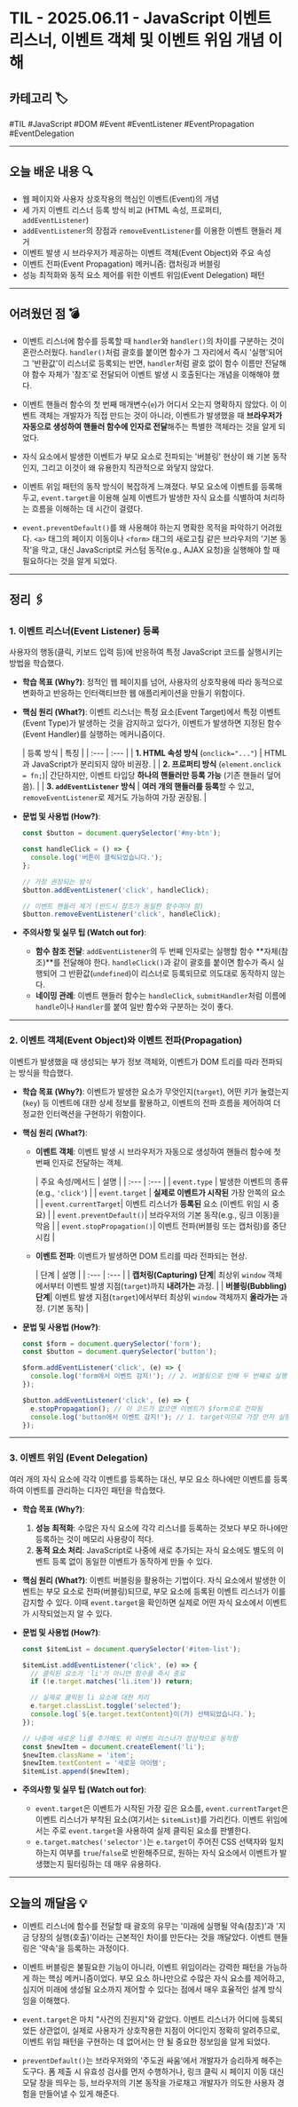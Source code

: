 # TIL - 2025.06.11 - JavaScript 이벤트 리스너, 이벤트 객체 및 이벤트 위임 개념 이해

## 카테고리 🏷️

#TIL #JavaScript #DOM #Event #EventListener #EventPropagation #EventDelegation

---

## 오늘 배운 내용 🔍

- 웹 페이지와 사용자 상호작용의 핵심인 이벤트(Event)의 개념
- 세 가지 이벤트 리스너 등록 방식 비교 (HTML 속성, 프로퍼티, `addEventListener`)
- `addEventListener`의 장점과 `removeEventListener`를 이용한 이벤트 핸들러 제거
- 이벤트 발생 시 브라우저가 제공하는 이벤트 객체(Event Object)와 주요 속성
- 이벤트 전파(Event Propagation) 메커니즘: 캡처링과 버블링
- 성능 최적화와 동적 요소 제어를 위한 이벤트 위임(Event Delegation) 패턴

---

## 어려웠던 점 💣

* 이벤트 리스너에 함수를 등록할 때 `handler`와 `handler()`의 차이를 구분하는 것이 혼란스러웠다. `handler()`처럼 괄호를 붙이면 함수가 그 자리에서 즉시 '실행'되어 그 '반환값'이
  리스너로 등록되는 반면, `handler`처럼 괄호 없이 함수 이름만 전달해야 함수 자체가 '참조'로 전달되어 이벤트 발생 시 호출된다는 개념을 이해해야 했다.

* 이벤트 핸들러 함수의 첫 번째 매개변수(`e`)가 어디서 오는지 명확하지 않았다. 이 이벤트 객체는 개발자가 직접 만드는 것이 아니라, 이벤트가 발생했을 때 **브라우저가 자동으로 생성하여 핸들러 함수에 인자로
  전달**해주는 특별한 객체라는 것을 알게 되었다.

* 자식 요소에서 발생한 이벤트가 부모 요소로 전파되는 '버블링' 현상이 왜 기본 동작인지, 그리고 이것이 왜 유용한지 직관적으로 와닿지 않았다.

* 이벤트 위임 패턴의 동작 방식이 복잡하게 느껴졌다. 부모 요소에 이벤트를 등록해두고, `event.target`을 이용해 실제 이벤트가 발생한 자식 요소를 식별하여 처리하는 흐름을 이해하는 데 시간이 걸렸다.

* `event.preventDefault()`를 왜 사용해야 하는지 명확한 목적을 파악하기 어려웠다. `<a>` 태그의 페이지 이동이나 `<form>` 태그의 새로고침 같은 브라우저의 '기본 동작'을 막고, 대신
  JavaScript로 커스텀 동작(e.g., AJAX 요청)을 실행해야 할 때 필요하다는 것을 알게 되었다.

---

## 정리 🖇️

### 1. 이벤트 리스너(Event Listener) 등록

사용자의 행동(클릭, 키보드 입력 등)에 반응하여 특정 JavaScript 코드를 실행시키는 방법을 학습했다.

* **학습 목표 (Why?)**:
  정적인 웹 페이지를 넘어, 사용자의 상호작용에 따라 동적으로 변화하고 반응하는 인터랙티브한 웹 애플리케이션을 만들기 위함이다.

* **핵심 원리 (What?)**:
  이벤트 리스너는 특정 요소(Event Target)에서 특정 이벤트(Event Type)가 발생하는 것을 감지하고 있다가, 이벤트가 발생하면 지정된 함수(Event Handler)를 실행하는 메커니즘이다.

  | 등록 방식 | 특징 |
      | :--- | :--- |
  | **1. HTML 속성 방식** (`onclick="..."`) | HTML과 JavaScript가 분리되지 않아 비권장. |
  | **2. 프로퍼티 방식** (`element.onclick = fn;`)| 간단하지만, 이벤트 타입당 **하나의 핸들러만 등록 가능** (기존 핸들러 덮어씀). |
  | **3. `addEventListener` 방식** | **여러 개의 핸들러를 등록**할 수 있고, `removeEventListener`로 제거도 가능하여 가장 권장됨. |

* **문법 및 사용법 (How?)**:
  ```javascript
  const $button = document.querySelector('#my-btn');

  const handleClick = () => {
    console.log('버튼이 클릭되었습니다.');
  };

  // 가장 권장되는 방식
  $button.addEventListener('click', handleClick);

  // 이벤트 핸들러 제거 (반드시 참조가 동일한 함수여야 함)
  $button.removeEventListener('click', handleClick);
  ```

* **주의사항 및 실무 팁 (Watch out for)**:
    * **함수 참조 전달**: `addEventListener`의 두 번째 인자로는 실행할 함수 **자체(참조)**를 전달해야 한다. `handleClick()`과 같이 괄호를 붙이면 함수가 즉시 실행되어 그
      반환값(`undefined`)이 리스너로 등록되므로 의도대로 동작하지 않는다.
    * **네이밍 관례**: 이벤트 핸들러 함수는 `handleClick`, `submitHandler`처럼 이름에 `handle`이나 `Handler`를 붙여 일반 함수와 구분하는 것이 좋다.

---

### 2. 이벤트 객체(Event Object)와 이벤트 전파(Propagation)

이벤트가 발생했을 때 생성되는 부가 정보 객체와, 이벤트가 DOM 트리를 따라 전파되는 방식을 학습했다.

* **학습 목표 (Why?)**:
  이벤트가 발생한 요소가 무엇인지(`target`), 어떤 키가 눌렸는지(`key`) 등 이벤트에 대한 상세 정보를 활용하고, 이벤트의 전파 흐름을 제어하여 더 정교한 인터랙션을 구현하기 위함이다.

* **핵심 원리 (What?)**:
    * **이벤트 객체**: 이벤트 발생 시 브라우저가 자동으로 생성하여 핸들러 함수에 첫 번째 인자로 전달하는 객체.

      | 주요 속성/메서드 | 설명 |
              | :--- | :--- |
      | `event.type` | 발생한 이벤트의 종류 (e.g., `'click'`) |
      | `event.target` | **실제로 이벤트가 시작된** 가장 안쪽의 요소 |
      | `event.currentTarget`| 이벤트 리스너가 **등록된** 요소 (이벤트 위임 시 중요) |
      | `event.preventDefault()`| 브라우저의 기본 동작(e.g., 링크 이동)을 막음 |
      | `event.stopPropagation()`| 이벤트 전파(버블링 또는 캡처링)를 중단시킴 |
    * **이벤트 전파**: 이벤트가 발생하면 DOM 트리를 따라 전파되는 현상.

      | 단계 | 설명 |
              | :--- | :--- |
      | **캡처링(Capturing) 단계**| 최상위 `window` 객체에서부터 이벤트 발생 지점(`target`)까지 **내려가는** 과정. |
      | **버블링(Bubbling) 단계**| 이벤트 발생 지점(`target`)에서부터 최상위 `window` 객체까지 **올라가는** 과정. (기본 동작) |

* **문법 및 사용법 (How?)**:
  ```javascript
  const $form = document.querySelector('form');
  const $button = document.querySelector('button');

  $form.addEventListener('click', (e) => {
    console.log('form에서 이벤트 감지!'); // 2. 버블링으로 인해 두 번째로 실행
  });

  $button.addEventListener('click', (e) => {
    e.stopPropagation(); // 이 코드가 없으면 이벤트가 $form으로 전파됨
    console.log('button에서 이벤트 감지!'); // 1. target이므로 가장 먼저 실행
  });
  ```

---

### 3. 이벤트 위임 (Event Delegation)

여러 개의 자식 요소에 각각 이벤트를 등록하는 대신, 부모 요소 하나에만 이벤트를 등록하여 이벤트를 관리하는 디자인 패턴을 학습했다.

* **학습 목표 (Why?)**:
    1. **성능 최적화**: 수많은 자식 요소에 각각 리스너를 등록하는 것보다 부모 하나에만 등록하는 것이 메모리 사용량이 적다.
    2. **동적 요소 처리**: JavaScript로 나중에 새로 추가되는 자식 요소에도 별도의 이벤트 등록 없이 동일한 이벤트가 동작하게 만들 수 있다.

* **핵심 원리 (What?)**:
  이벤트 버블링을 활용하는 기법이다. 자식 요소에서 발생한 이벤트는 부모 요소로 전파(버블링)되므로, 부모 요소에 등록된 이벤트 리스너가 이를 감지할 수 있다. 이때 `event.target`을 확인하면 실제로
  어떤 자식 요소에서 이벤트가 시작되었는지 알 수 있다.

* **문법 및 사용법 (How?)**:
  ```javascript
  const $itemList = document.querySelector('#item-list');

  $itemList.addEventListener('click', (e) => {
    // 클릭된 요소가 'li'가 아니면 함수를 즉시 종료
    if (!e.target.matches('li.item')) return;

    // 실제로 클릭된 li 요소에 대한 처리
    e.target.classList.toggle('selected');
    console.log(`${e.target.textContent}이(가) 선택되었습니다.`);
  });

  // 나중에 새로운 li를 추가해도 위 이벤트 리스너가 정상적으로 동작함
  const $newItem = document.createElement('li');
  $newItem.className = 'item';
  $newItem.textContent = '새로운 아이템';
  $itemList.append($newItem);
  ```

* **주의사항 및 실무 팁 (Watch out for)**:
    * `event.target`은 이벤트가 시작된 가장 깊은 요소를, `event.currentTarget`은 이벤트 리스너가 부착된 요소(여기서는 `$itemList`)를 가리킨다. 이벤트 위임에서는 주로
      `event.target`을 사용하여 실제 클릭된 요소를 판별한다.
    * `e.target.matches('selector')`는 `e.target`이 주어진 CSS 선택자와 일치하는지 여부를 `true`/`false`로 반환해주므로, 원하는 자식 요소에서 이벤트가 발생했는지
      필터링하는 데 매우 유용하다.

---

## 오늘의 깨달음 💡

* 이벤트 리스너에 함수를 전달할 때 괄호의 유무는 '미래에 실행될 약속(참조)'과 '지금 당장의 실행(호출)'이라는 근본적인 차이를 만든다는 것을 깨달았다. 이벤트 핸들링은 '약속'을 등록하는 과정이다.

* 이벤트 버블링은 불필요한 기능이 아니라, 이벤트 위임이라는 강력한 패턴을 가능하게 하는 핵심 메커니즘이었다. 부모 요소 하나만으로 수많은 자식 요소를 제어하고, 심지어 미래에 생성될 요소까지 제어할 수 있다는
  점에서 매우 효율적인 설계 방식임을 이해했다.

* `event.target`은 마치 "사건의 진원지"와 같았다. 이벤트 리스너가 어디에 등록되었든 상관없이, 실제로 사용자가 상호작용한 지점이 어디인지 정확히 알려주므로, 이벤트 위임 패턴을 구현하는 데 없어서는
  안 될 중요한 정보임을 알게 되었다.

* `preventDefault()`는 브라우저와의 '주도권 싸움'에서 개발자가 승리하게 해주는 도구다. 폼 제출 시 유효성 검사를 먼저 수행하거나, 링크 클릭 시 페이지 이동 대신 모달 창을 띄우는 등, 브라우저의
  기본 동작을 가로채고 개발자가 의도한 사용자 경험을 만들어낼 수 있게 해준다.